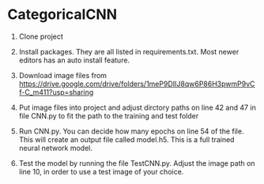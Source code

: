 # CategoricalCNN

1. Clone project

2. Install packages. They are all listed in requirements.txt. Most newer editors has an auto install feature.

3. Download image files from https://drive.google.com/drive/folders/1meP9DIIJ8qw6P86H3pwmP9vCf-C_m411?usp=sharing

4. Put image files into project and adjust dirctory paths on line 42 and 47 in file CNN.py to fit the path to the training and test folder

5. Run CNN.py. You can decide how many epochs on line 54 of the file. This will create an output file called model.h5. This is a full trained neural network model.

6. Test the model by running the file TestCNN.py. Adjust the image path on line 10, in order to use a test image of your choice.
